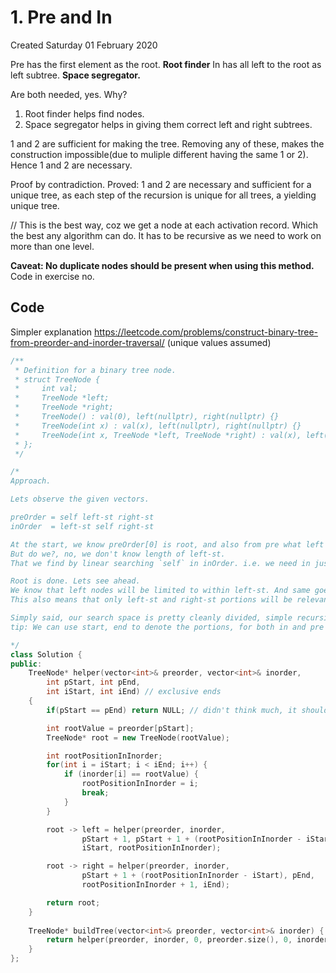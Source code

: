 # 1. Pre and In
Created Saturday 01 February 2020

Pre has the first element as the root. **Root finder**
In has all left to the root as left subtree. **Space segregator.**

Are both needed, yes. Why?

1. Root finder helps find nodes.
2. Space segregator helps in giving them correct left and right subtrees.

1 and 2 are sufficient for making the tree.
Removing any of these, makes the construction impossible(due to muliple different having the same 1 or 2). 
Hence 1 and 2 are necessary.

Proof by contradiction.
Proved: 1 and 2 are necessary and sufficient for a unique tree, as each step of the recursion is unique for all trees, a yielding unique tree. 

// This is the best way, coz we get a node at each activation record. Which the best any algorithm can do. It has to be recursive as we need to work on more than one level.

**Caveat: No duplicate nodes should be present when using this method.**
 Code in exercise no.

## Code
Simpler explanation
https://leetcode.com/problems/construct-binary-tree-from-preorder-and-inorder-traversal/ (unique values assumed)
```cpp
/**
 * Definition for a binary tree node.
 * struct TreeNode {
 *     int val;
 *     TreeNode *left;
 *     TreeNode *right;
 *     TreeNode() : val(0), left(nullptr), right(nullptr) {}
 *     TreeNode(int x) : val(x), left(nullptr), right(nullptr) {}
 *     TreeNode(int x, TreeNode *left, TreeNode *right) : val(x), left(left), right(right) {}
 * };
 */

/*
Approach.

Lets observe the given vectors.

preOrder = self left-st right-st
inOrder  = left-st self right-st

At the start, we know preOrder[0] is root, and also from pre what left and right subtrees are.
But do we?, no, we don't know length of left-st.
That we find by linear searching `self` in inOrder. i.e. we need in just for finding the length of left subtree.

Root is done. Lets see ahead.
We know that left nodes will be limited to within left-st. And same goes for right nodes for right-st.
This also means that only left-st and right-st portions will be relevant for each side, respectively.

Simply said, our search space is pretty cleanly divided, simple recursion should be enough. 
tip: We can use start, end to denote the portions, for both in and pre travs.

*/
class Solution {
public:
    TreeNode* helper(vector<int>& preorder, vector<int>& inorder, 
	    int pStart, int pEnd, 
	    int iStart, int iEnd) // exclusive ends
	{
        if(pStart == pEnd) return NULL; // didn't think much, it should be this

        int rootValue = preorder[pStart];
        TreeNode* root = new TreeNode(rootValue);

        int rootPositionInInorder;
        for(int i = iStart; i < iEnd; i++) {
            if (inorder[i] == rootValue) {
                rootPositionInInorder = i;
                break;
            }
        }

        root -> left = helper(preorder, inorder, 
                pStart + 1, pStart + 1 + (rootPositionInInorder - iStart), 
                iStart, rootPositionInInorder);

        root -> right = helper(preorder, inorder, 
                pStart + 1 + (rootPositionInInorder - iStart), pEnd, 
                rootPositionInInorder + 1, iEnd);

        return root;
    }
    
    TreeNode* buildTree(vector<int>& preorder, vector<int>& inorder) {
        return helper(preorder, inorder, 0, preorder.size(), 0, inorder.size());
    }
};
```